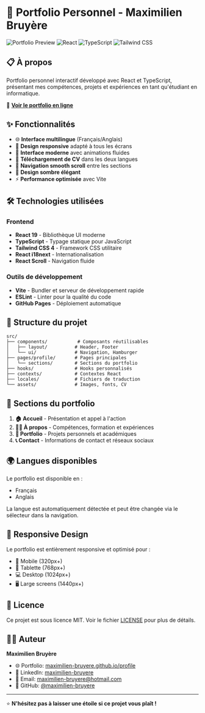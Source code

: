 # 🌟 Portfolio Personnel - Maximilien Bruyère

![Portfolio Preview](https://img.shields.io/badge/Status-Live-brightgreen)
![React](https://img.shields.io/badge/React-19.1.1-blue)
![TypeScript](https://img.shields.io/badge/TypeScript-5.8.3-blue)
![Tailwind CSS](https://img.shields.io/badge/TailwindCSS-4.1.12-blue)

## 📋 À propos

Portfolio personnel interactif développé avec React et TypeScript, présentant mes compétences, projets et expériences en tant qu'étudiant en informatique.

🔗 **[Voir le portfolio en ligne](https://maximilien-bruyere.github.io/profile/)**

## ✨ Fonctionnalités

- 🌐 **Interface multilingue** (Français/Anglais)
- 📱 **Design responsive** adapté à tous les écrans
- 🎨 **Interface moderne** avec animations fluides
- 📄 **Téléchargement de CV** dans les deux langues
- 🚀 **Navigation smooth scroll** entre les sections
- 🌙 **Design sombre élégant**
- ⚡ **Performance optimisée** avec Vite

## 🛠️ Technologies utilisées

### Frontend
- **React 19** - Bibliothèque UI moderne
- **TypeScript** - Typage statique pour JavaScript
- **Tailwind CSS 4** - Framework CSS utilitaire
- **React i18next** - Internationalisation
- **React Scroll** - Navigation fluide

### Outils de développement
- **Vite** - Bundler et serveur de développement rapide
- **ESLint** - Linter pour la qualité du code
- **GitHub Pages** - Déploiement automatique

## 📁 Structure du projet

```
src/
├── components/           # Composants réutilisables
│   ├── layout/          # Header, Footer
│   └── ui/              # Navigation, Hamburger
├── pages/profile/       # Pages principales
│   └── sections/        # Sections du portfolio
├── hooks/               # Hooks personnalisés
├── contexts/            # Contextes React
├── locales/             # Fichiers de traduction
└── assets/              # Images, fonts, CV
```

## 🎨 Sections du portfolio

1. **🏠 Accueil** - Présentation et appel à l'action
2. **👨‍💻 À propos** - Compétences, formation et expériences
3. **💼 Portfolio** - Projets personnels et académiques
4. **📞 Contact** - Informations de contact et réseaux sociaux

## 🌍 Langues disponibles

Le portfolio est disponible en :
- Français
- Anglais

La langue est automatiquement détectée et peut être changée via le sélecteur dans la navigation.

## 📱 Responsive Design

Le portfolio est entièrement responsive et optimisé pour :
- 📱 Mobile (320px+)
- 📱 Tablette (768px+)
- 💻 Desktop (1024px+)
- 🖥️ Large screens (1440px+)

## 📄 Licence

Ce projet est sous licence MIT. Voir le fichier [LICENSE](LICENSE) pour plus de détails.

## 👨‍💻 Auteur

**Maximilien Bruyère**
- 🌐 Portfolio: [maximilien-bruyere.github.io/profile](https://maximilien-bruyere.github.io/profile/)
- 💼 LinkedIn: [maximilien-bruyere](https://linkedin.com/in/maximilien-bruyere)
- 📧 Email: maximilien-bruyere@hotmail.com
- 🐙 GitHub: [@maximilien-bruyere](https://github.com/maximilien-bruyere)

---

⭐ **N'hésitez pas à laisser une étoile si ce projet vous plaît !**